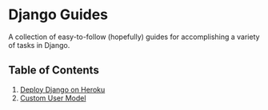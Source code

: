 # Django Guides

A collection of easy-to-follow (hopefully) guides for accomplishing a variety of tasks in Django.

## Table of Contents
1. [Deploy Django on Heroku](/django_heroku.md)
2. [Custom User Model](/custom_user_model.md)
